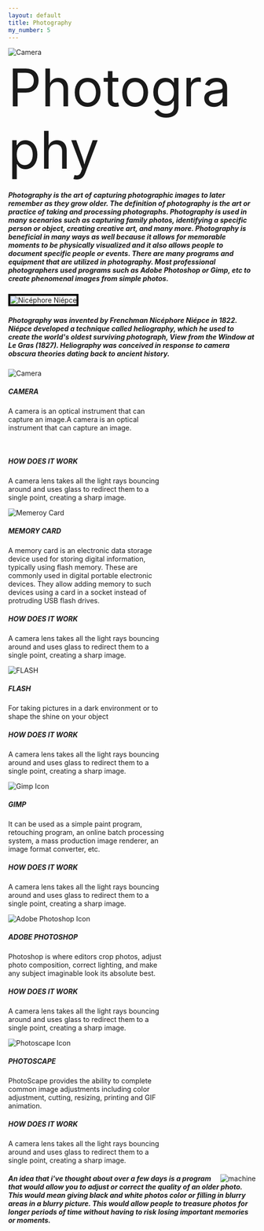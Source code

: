 ```yaml
---
layout: default
title: Photography
my_number: 5
---
```

<div class="img-fluid">
  <img src="assets/img/camera1.png" alt="Camera">
  <div class="centered highlighted example" style="font-size: 11vw;">Photography
</div>
</div>
<div class="container text-center bg4" id="about">
<h5>Photography is the art of capturing photographic images to later remember as they grow older. The definition of photography is the art or practice of taking and processing photographs. Photography is used in many scenarios such as capturing family photos, identifying a specific person or object, creating creative art, and many more. Photography is beneficial in many ways as well because it allows for memorable moments to be physically visualized and it also allows people to document specific people or events. There are many programs and equipment that are utilized in photography. Most professional photographers used programs such as Adobe Photoshop or Gimp, etc to create phenomenal images from simple photos.</h5>
</div>
<div class="img-fluid">
<img src="assets/img/inventor.jpg" alt="Nicéphore Niépce" class="card-img-top" style="max-width: 18rem; border: 4px solid black;">
</div>
<div class="container text-center bg4">
<h5>Photography was invented by Frenchman Nicéphore Niépce in 1822. Niépce developed a technique called heliography, which he used to create the world's oldest surviving photograph, View from the Window at Le Gras (1827). Heliography was conceived in response to camera obscura theories dating back to ancient history.</h5>
</div>

<div class="container">
  <div class="row align-items-start">
    <div class="col-lg-4 col-md-6 col-sm-12">
      <div class="card" style="width: 20rem;">
        <img src="assets/img/camera.jpg" alt="Camera" class="card-img-top" style="max-height: 18rem;">
        <div class="card-body">
        <h5 class="card-title">CAMERA</h5>
          <p class="card-text"> A camera is an optical instrument that can capture an image.A camera is an optical instrument that can capture an image.</p><br>
          <h5>HOW DOES IT WORK</h5>
          <p>A camera lens takes all the light rays bouncing around and uses glass to redirect them to a single point, creating a sharp image.</p>
        </div>
      </div>
    </div>
    <div class="col-lg-4 col-md-6 col-sm-12">
      <div class="card" style="width: 20rem;">
        <img src="assets/img/card.jpg" alt="Memeroy Card" class="card-img-top" style="max-height: 18rem;">
        <div class="card-body">
        <h5 class="card-title">MEMORY CARD</h5>
          <p class="card-text"> A memory card is an electronic data storage device used for storing digital information, typically using flash memory. These are commonly used in digital portable electronic devices. They allow adding memory to such devices using a card in a socket instead of protruding USB flash drives. </p>
          <h5>HOW DOES IT WORK</h5>
          <p>A camera lens takes all the light rays bouncing around and uses glass to redirect them to a single point, creating a sharp image.</p>
        </div>
      </div>
    </div>
    <div class="col-lg-4 col-md-6 col-sm-12">
      <div class="card" style="width: 20rem;">
        <img src="assets/img/flash.png" alt="FLASH" class="card-img-top" style="max-height: 18rem;">
        <div class="card-body">
        <h5 class="card-title">FLASH</h5>
          <p class="card-text"> For taking pictures in a dark environment or to shape the shine on your object</p>
          <h5>HOW DOES IT WORK</h5>
          <p>A camera lens takes all the light rays bouncing around and uses glass to redirect them to a single point, creating a sharp image.</p>
        </div>

  </div>
</div>
    <div class="col-lg-4 col-md-6 col-sm-12">
      <div class="card" style="width: 20rem;">
        <img src="assets/img/gimp.png" alt="Gimp Icon" class="card-img-top" style="max-height: 18rem;">
        <div class="card-body">
        <h5 class="card-title">GIMP</h5>
          <p class="card-text"> It can be used as a simple paint program, retouching program, an online batch processing system, a mass production image renderer, an image format converter, etc.</p>
          <h5>HOW DOES IT WORK</h5>
          <p>A camera lens takes all the light rays bouncing around and uses glass to redirect them to a single point, creating a sharp image.</p>
        </div>
      </div>
    </div>
    <div class="col-lg-4 col-md-6 col-sm-12">
      <div class="card" style="width: 20rem;">
        <img src="assets/img/photoshop.png" alt="Adobe Photoshop Icon" class="card-img-top" style="max-height: 18rem;">
        <div class="card-body">
        <h5 class="card-title">ADOBE PHOTOSHOP</h5>
          <p class="card-text"> Photoshop is where editors crop photos, adjust photo composition, correct lighting, and make any subject imaginable look its absolute best.</p>
          <h5>HOW DOES IT WORK</h5>
          <p>A camera lens takes all the light rays bouncing around and uses glass to redirect them to a single point, creating a sharp image.</p>
        </div>
      </div>
    </div>
    <div class="col-lg-4 col-md-6 col-sm-12">
      <div class="card" style="width: 20rem;">
        <img src="assets/img/photoscape.jpg" alt="Photoscape Icon" class="card-img-top" style="max-height: 18rem;">
        <div class="card-body">
        <h5 class="card-title">PHOTOSCAPE</h5>
          <p class="card-text"> PhotoScape provides the ability to complete common image adjustments including color adjustment, cutting, resizing, printing and GIF animation.</p>
          <h5>HOW DOES IT WORK</h5>
          <p>A camera lens takes all the light rays bouncing around and uses glass to redirect them to a single point, creating a sharp image.</p>
        </div>
      </div>
    </div>

<div class="container1" id="idea">
  <div class="row">
      <div class="col-sm-12">
  <img src="assets/img/machine.jpg" class="mac" style="float: right;" alt="machine">
      <div class="text text-center padding col-sm-12">
    <h5>An idea that i've thought about over a few days is a program that would allow you to adjust or correct the quality of an older photo. This would mean giving black and white photos color or filling in blurry areas in a blurry picture. This would allow people to treasure photos for longer periods of time without having to risk losing important memories or moments.</h5>
  </div>
    </div>
      <div>
        </div>
  </div>
</div>